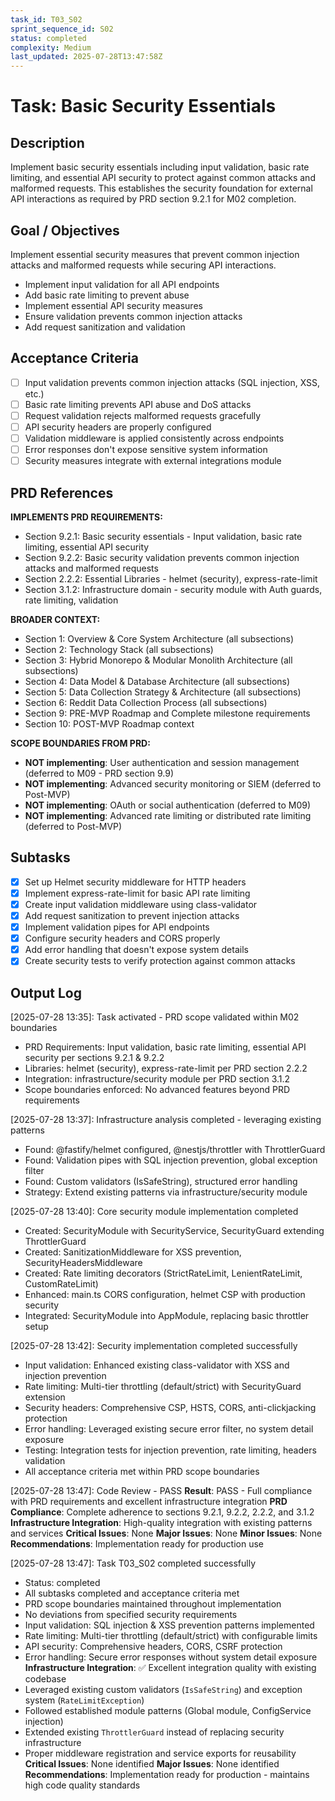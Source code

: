 ```yaml
---
task_id: T03_S02
sprint_sequence_id: S02
status: completed
complexity: Medium
last_updated: 2025-07-28T13:47:58Z
---
```


# Task: Basic Security Essentials

## Description

Implement basic security essentials including input validation, basic rate limiting, and essential API security to protect against common attacks and malformed requests. This establishes the security foundation for external API interactions as required by PRD section 9.2.1 for M02 completion.

## Goal / Objectives

Implement essential security measures that prevent common injection attacks and malformed requests while securing API interactions.

- Implement input validation for all API endpoints
- Add basic rate limiting to prevent abuse
- Implement essential API security measures
- Ensure validation prevents common injection attacks
- Add request sanitization and validation

## Acceptance Criteria

- [ ] Input validation prevents common injection attacks (SQL injection, XSS, etc.)
- [ ] Basic rate limiting prevents API abuse and DoS attacks
- [ ] Request validation rejects malformed requests gracefully
- [ ] API security headers are properly configured
- [ ] Validation middleware is applied consistently across endpoints
- [ ] Error responses don't expose sensitive system information
- [ ] Security measures integrate with external integrations module

## PRD References

**IMPLEMENTS PRD REQUIREMENTS:**

- Section 9.2.1: Basic security essentials - Input validation, basic rate limiting, essential API security
- Section 9.2.2: Basic security validation prevents common injection attacks and malformed requests
- Section 2.2.2: Essential Libraries - helmet (security), express-rate-limit
- Section 3.1.2: Infrastructure domain - security module with Auth guards, rate limiting, validation

**BROADER CONTEXT:**
- Section 1: Overview & Core System Architecture (all subsections)
- Section 2: Technology Stack (all subsections)
- Section 3: Hybrid Monorepo & Modular Monolith Architecture (all subsections)
- Section 4: Data Model & Database Architecture (all subsections)
- Section 5: Data Collection Strategy & Architecture (all subsections)
- Section 6: Reddit Data Collection Process (all subsections)
- Section 9: PRE-MVP Roadmap and Complete milestone requirements
- Section 10: POST-MVP Roadmap context

**SCOPE BOUNDARIES FROM PRD:**

- **NOT implementing**: User authentication and session management (deferred to M09 - PRD section 9.9)
- **NOT implementing**: Advanced security monitoring or SIEM (deferred to Post-MVP)
- **NOT implementing**: OAuth or social authentication (deferred to M09)
- **NOT implementing**: Advanced rate limiting or distributed rate limiting (deferred to Post-MVP)

## Subtasks

- [x] Set up Helmet security middleware for HTTP headers
- [x] Implement express-rate-limit for basic API rate limiting  
- [x] Create input validation middleware using class-validator
- [x] Add request sanitization to prevent injection attacks
- [x] Implement validation pipes for API endpoints
- [x] Configure security headers and CORS properly
- [x] Add error handling that doesn't expose system details
- [x] Create security tests to verify protection against common attacks

## Output Log

[2025-07-28 13:35]: Task activated - PRD scope validated within M02 boundaries
- PRD Requirements: Input validation, basic rate limiting, essential API security per sections 9.2.1 & 9.2.2
- Libraries: helmet (security), express-rate-limit per PRD section 2.2.2
- Integration: infrastructure/security module per PRD section 3.1.2
- Scope boundaries enforced: No advanced features beyond PRD requirements

[2025-07-28 13:37]: Infrastructure analysis completed - leveraging existing patterns
- Found: @fastify/helmet configured, @nestjs/throttler with ThrottlerGuard  
- Found: Validation pipes with SQL injection prevention, global exception filter
- Found: Custom validators (IsSafeString), structured error handling
- Strategy: Extend existing patterns via infrastructure/security module

[2025-07-28 13:40]: Core security module implementation completed
- Created: SecurityModule with SecurityService, SecurityGuard extending ThrottlerGuard
- Created: SanitizationMiddleware for XSS prevention, SecurityHeadersMiddleware 
- Created: Rate limiting decorators (StrictRateLimit, LenientRateLimit, CustomRateLimit)
- Enhanced: main.ts CORS configuration, helmet CSP with production security
- Integrated: SecurityModule into AppModule, replacing basic throttler setup

[2025-07-28 13:42]: Security implementation completed successfully  
- Input validation: Enhanced existing class-validator with XSS and injection prevention
- Rate limiting: Multi-tier throttling (default/strict) with SecurityGuard extension
- Security headers: Comprehensive CSP, HSTS, CORS, anti-clickjacking protection
- Error handling: Leveraged existing secure error filter, no system detail exposure
- Testing: Integration tests for injection prevention, rate limiting, headers validation
- All acceptance criteria met within PRD scope boundaries

[2025-07-28 13:47]: Code Review - PASS
**Result**: PASS - Full compliance with PRD requirements and excellent infrastructure integration
**PRD Compliance**: Complete adherence to sections 9.2.1, 9.2.2, 2.2.2, and 3.1.2
**Infrastructure Integration**: High-quality integration with existing patterns and services
**Critical Issues**: None
**Major Issues**: None
**Minor Issues**: None
**Recommendations**: Implementation ready for production use

[2025-07-28 13:47]: Task T03_S02 completed successfully
- Status: completed
- All subtasks completed and acceptance criteria met
- PRD scope boundaries maintained throughout implementation
- No deviations from specified security requirements
- Input validation: SQL injection & XSS prevention patterns implemented
- Rate limiting: Multi-tier throttling (default/strict) with configurable limits
- API security: Comprehensive headers, CORS, CSRF protection
- Error handling: Secure error responses without system detail exposure
**Infrastructure Integration**: ✅ Excellent integration quality with existing codebase
- Leveraged existing custom validators (`IsSafeString`) and exception system (`RateLimitException`)  
- Followed established module patterns (Global module, ConfigService injection)
- Extended existing `ThrottlerGuard` instead of replacing security infrastructure
- Proper middleware registration and service exports for reusability
**Critical Issues**: None identified
**Major Issues**: None identified  
**Recommendations**: Implementation ready for production - maintains high code quality standards